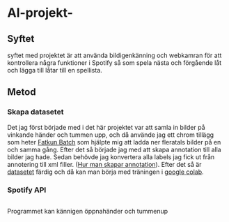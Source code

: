 # AI-projekt-
## Syftet
syftet med projektet är att använda bildigenkänning och webkamran för att kontrollera några funktioner i Spotify så som spela nästa och förgående låt och lägga till låtar till en spellista.
## Metod 
### Skapa datasetet
Det jag först började med i det här projektet var att samla in bilder på vinkande händer och tummen upp, och då använde jag ett chrom tillägg som heter [Fatkun Batch](https://chrome.google.com/webstore/detail/fatkun-batch-download-ima/nnjjahlikiabnchcpehcpkdeckfgnohf?hl=sv) som hjälpte mig att ladda ner fleratals bilder på en och samma gång. 
Efter det så började jag med att skapa annotation till alla bilder jag hade. Sedan behövde jag konvertera alla labels jag fick ut från annotering till xml filler. ([Hur man skapar annotation](https://github.com/AmjadAlakrami/AI-dataset/tree/master/Hj%C3%A4lpmedel)).
Efter det så är [datasetet](https://github.com/AmjadAlakrami/AI-dataset/tree/master/Dataset) färdig och då kan man börja med träningen i [google colab](https://colab.research.google.com/drive/1PtKLwonDkTzI1cz0AFbjkxgROJ2IIjff#scrollTo=px4fIT-E1gUO). 

### Spotify API
![]()

Programmet kan kännigen öppnahänder och tummenup  
